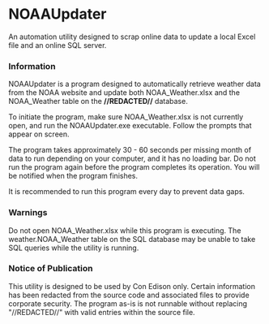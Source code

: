 # NOAAUpdater
An automation utility designed to scrap online data to update a local Excel file and an online SQL server.

### Information
NOAAUpdater is a program designed to automatically retrieve weather data from the NOAA website and update both NOAA_Weather.xlsx and the NOAA_Weather table on the **//REDACTED//** database.

To initiate the program, make sure NOAA_Weather.xlsx is not currently open, and run the NOAAUpdater.exe executable. Follow the prompts that appear on screen.

The program takes approximately 30 - 60 seconds per missing month of data to run depending on your computer, and it has no loading bar. Do not run the program again before the program completes its operation. You will be notified when the program finishes.

It is recommended to run this program every day to prevent data gaps.

### Warnings
Do not open NOAA_Weather.xlsx while this program is executing. The weather.NOAA_Weather table on the SQL database may be unable to take SQL queries while the utility is running.

### Notice of Publication
This utility is designed to be used by Con Edison only. Certain information has been redacted from the source code and associated files to provide corporate security. The program as-is is not runnable without replacing "//REDACTED//" with valid entries within the source file.
